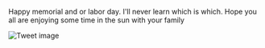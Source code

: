 Happy memorial and or labor day. I'll never learn which is which. Hope you all are enjoying some time in the sun with your family


![Tweet image](/assets/crosspoast/Gr5cT2vWcAAc3l0.jpg)

